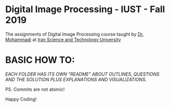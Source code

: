 # Digital Image Processing - IUST - Fall 2019
The assignments of Digital Image Processing course taught by [Dr. Mohammadi](http://webpages.iust.ac.ir/mrmohammadi/index.html) at [Iran Science and Technology University](http://iust.ac.ir)

# BASIC HOW TO:
*EACH FOLDER HAS ITS OWN "README" ABOUT OUTLINES, QUESTIONS AND THE SOLUTION PLUS EXPLANATIONS AND VISUALIZATIONS.*

PS. Commits are not atomic!

Happy Coding!
